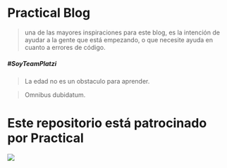 # Practical Blog
> una de las mayores inspiraciones para este blog, es la intención de ayudar a la gente que está empezando, o que necesite ayuda en cuanto a errores de código.

##### #SoyTeamPlatzi

> La edad no es un obstaculo para aprender.

> Omnibus dubidatum.

# Este repositorio está patrocinado por Practical

![](https://img.freepik.com/free-vector/laptop-with-program-code-isometric-icon-software-development-programming-applications-dark-neon_39422-971.jpg)